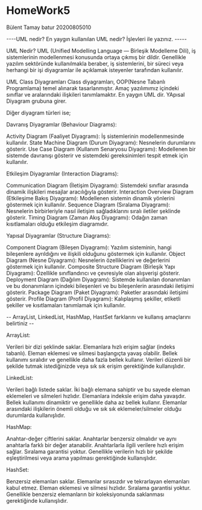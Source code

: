 # HomeWork5

Bülent Tamay batur 20200805010 

----UML nedir? En yaygın kullanılan UML nedir? İşlevleri ile yazınız. -----

UML Nedir? UML (Unified Modelling Language — Birleşik Modelleme Dili), iş sistemlerinin modellenmesi konusunda ortaya çıkmış bir dildir. Genellikle yazılım sektöründe kullanılmakla beraber, iş sistemlerini, bir süreci veya herhangi bir işi diyagramlar ile açıklamak isteyenler tarafından kullanılır.

UML Class Diyagramları
Class diyagramları, OOP(Nesne Tabanlı Programlama) temel alınarak tasarlanmıştır. Amaç yazılımımız içindeki sınıflar ve aralarındaki ilişkileri tanımlamaktır. En yaygın UML dir. YApısal Diyagram grubuna girer.

Diğer diyagram türleri ise;

Davranış Diyagramlar (Behaviour Diagrams):

Activity Diagram (Faaliyet Diyagramı): İş sistemlerinin modellenmesinde kullanılır.
State Machine Diagram (Durum Diyagramı): Nesnelerin durumlarını gösterir.
Use Case Diagram (Kullanım Senaryosu Diyagramı): Modellenen bir sistemde davranışı gösterir ve sistemdeki gereksinimleri tespit etmek için kullanılır.

Etkileşim Diyagramlar (Interaction Diagrams):

Communication Diagram (İletişim Diyagramı): Sistemdeki sınıflar arasında dinamik ilişkileri mesajlar aracılığıyla gösterir.
Interaction Overview Diagram (Etkileşime Bakış Diyagramı): Modellenen sistemin dinamik yönlerini göstermek için kullanılır.
Sequence Diagram (Sıralama Diyagramı): Nesnelerin birbirleriyle nasıl iletişim sağladıklarını sıralı iletiler şeklinde gösterir.
Timing Diagram (Zaman Akış Diyagramı): Odağın zaman kısıtlamaları olduğu etkileşim diagramıdır.

Yapısal Diyagramlar (Structure Diagrams):

Component Diagram (Bileşen Diyagramı): Yazılım sisteminin, hangi bileşenlere ayrıldığını ve ilişkili olduğunu göstermek için kullanılır.
Object Diagram (Nesne Diyagramı): Nesnelerin özelliklerini ve değerlerini göstermek için kullanılır.
Composite Structure Diagram (Birleşik Yapı Diyagramı): Özellikle sınıflandırıcı ve çevresiyle olan alışverişi gösterir.
Deployment Diagram (Dağılım Diyagramı): Sistemde kullanılan donanımları ve bu donanımların içindeki bileşenleri ve bu bileşenlerin arasındaki iletişimi gösterir.
Package Diagram (Paket Diyagramı): Paketler arasındaki iletişimi gösterir.
Profile Diagram (Profil Diyagramı): Kalıplaşmış şekiller, etiketli şekiller ve kısıtlamaları tanımlamak için kullanılır.


-- ArrayList, LinkedList, HashMap, HastSet farklarını ve kullanış amaçlarını belirtiniz --

ArrayList:

Verileri bir dizi şeklinde saklar.
Elemanlara hızlı erişim sağlar (indeks tabanlı).
Eleman eklemesi ve silmesi başlangıçta yavaş olabilir.
Bellek kullanımı sıralıdır ve genellikle daha fazla bellek kullanır.
Verileri düzenli bir şekilde tutmak istediğinizde veya sık sık erişim gerektiğinde kullanışlıdır.

LinkedList:

Verileri bağlı listede saklar.
İki bağlı elemana sahiptir ve bu sayede eleman eklemeleri ve silmeleri hızlıdır.
Elemanlara indeksle erişim daha yavaşdır.
Bellek kullanımı dinamiktir ve genellikle daha az bellek kullanır.
Elemanlar arasındaki ilişkilerin önemli olduğu ve sık sık eklemeler/silmeler olduğu durumlarda kullanışlıdır.

HashMap:

Anahtar-değer çiftlerini saklar.
Anahtarlar benzersiz olmalıdır ve aynı anahtarla farklı bir değer atanabilir.
Anahtarlarla ilgili verilere hızlı erişim sağlar.
Sıralama garantisi yoktur.
Genellikle verilerin hızlı bir şekilde eşleştirilmesi veya arama yapılması gerektiğinde kullanışlıdır.

HashSet:

Benzersiz elemanları saklar.
Elemanlar sırasızdır ve tekrarlayan elemanları kabul etmez.
Eleman eklemesi ve silmesi hızlıdır.
Sıralama garantisi yoktur.
Genellikle benzersiz elemanların bir koleksiyonunda saklanması gerektiğinde kullanışlıdır.

